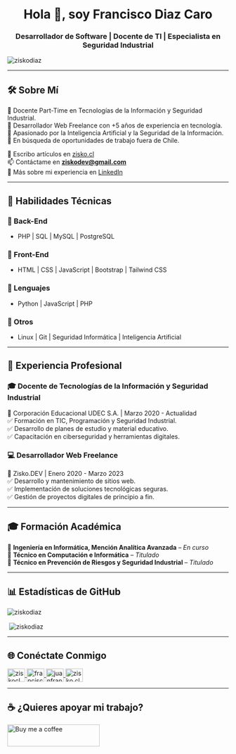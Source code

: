 <h1 align="center">Hola 👋, soy Francisco Diaz Caro</h1>
<h3 align="center">Desarrollador de Software | Docente de TI | Especialista en Seguridad Industrial</h3>

<p align="left">
  <img src="https://komarev.com/ghpvc/?username=ziskodiaz&label=Profile%20views&color=0e75b6&style=flat" alt="ziskodiaz" />
</p>

---

## 🛠 Sobre Mí  
🔹 Docente Part-Time en Tecnologías de la Información y Seguridad Industrial.  
🔹 Desarrollador Web Freelance con +5 años de experiencia en tecnología.  
🔹 Apasionado por la Inteligencia Artificial y la Seguridad de la Información.  
🔹 En búsqueda de oportunidades de trabajo fuera de Chile.  

📝 Escribo artículos en [zisko.cl](https://zisko.cl)  
📫 Contáctame en **ziskodev@gmail.com**  
📄 Más sobre mi experiencia en [LinkedIn](https://www.linkedin.com/in/franciscofenixdigitalcl/)  

---

## 🚀 Habilidades Técnicas  

### 🔹 Back-End  
- PHP | SQL | MySQL | PostgreSQL  

### 🔹 Front-End  
- HTML | CSS | JavaScript | Bootstrap | Tailwind CSS  

### 🔹 Lenguajes  
- Python | JavaScript | PHP  

### 🔹 Otros  
- Linux | Git | Seguridad Informática | Inteligencia Artificial  

---

## 💼 Experiencia Profesional  

### 🎓 **Docente de Tecnologías de la Información y Seguridad Industrial**  
📌 Corporación Educacional UDEC S.A. | Marzo 2020 - Actualidad  
✅ Formación en TIC, Programación y Seguridad Industrial.  
✅ Desarrollo de planes de estudio y material educativo.  
✅ Capacitación en ciberseguridad y herramientas digitales.  

### 💻 **Desarrollador Web Freelance**  
📌 Zisko.DEV | Enero 2020 - Marzo 2023  
✅ Desarrollo y mantenimiento de sitios web.  
✅ Implementación de soluciones tecnológicas seguras.  
✅ Gestión de proyectos digitales de principio a fin.  

---

## 🎓 Formación Académica  
📍 **Ingeniería en Informática, Mención Analítica Avanzada** – *En curso*  
📍 **Técnico en Computación e Informática** – *Titulado*  
📍 **Técnico en Prevención de Riesgos y Seguridad Industrial** – *Titulado*  

---

## 📊 Estadísticas de GitHub  

<p><img align="left" src="https://github-readme-stats.vercel.app/api/top-langs?username=ziskodiaz&show_icons=true&locale=en&layout=compact" alt="ziskodiaz" /></p>
<br>
<p>&nbsp;<img align="center" src="https://github-readme-stats.vercel.app/api?username=ziskodiaz&show_icons=true&locale=en" alt="ziskodiaz" /></p>

---

## 🌐 Conéctate Conmigo  

<p align="left">
<a href="https://twitter.com/ziskocl" target="blank">
  <img align="center" src="https://raw.githubusercontent.com/rahuldkjain/github-profile-readme-generator/master/src/images/icons/Social/twitter.svg" alt="ziskocl" height="30" width="40" />
</a>
<a href="https://linkedin.com/in/franciscofenixdigitalcl" target="blank">
  <img align="center" src="https://raw.githubusercontent.com/rahuldkjain/github-profile-readme-generator/master/src/images/icons/Social/linked-in-alt.svg" alt="franciscofenixdigitalcl" height="30" width="40" />
</a>
<a href="https://fb.com/juanfrancisco.diazcaro" target="blank">
  <img align="center" src="https://raw.githubusercontent.com/rahuldkjain/github-profile-readme-generator/master/src/images/icons/Social/facebook.svg" alt="juanfrancisco.diazcaro" height="30" width="40" />
</a>
<a href="https://instagram.com/zisko.cl" target="blank">
  <img align="center" src="https://raw.githubusercontent.com/rahuldkjain/github-profile-readme-generator/master/src/images/icons/Social/instagram.svg" alt="zisko.cl" height="30" width="40" />
</a>
</p>

---

## ☕ ¿Quieres apoyar mi trabajo?  

<a href="https://www.buymeacoffee.com/ziskoCL">
  <img align="left" src="https://cdn.buymeacoffee.com/buttons/v2/default-yellow.png" height="50" width="210" alt="Buy me a coffee" />
</a>
